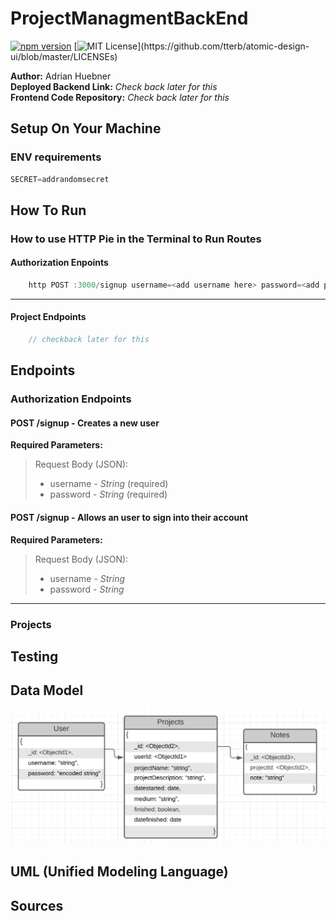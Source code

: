 # ProjectManagmentBackEnd

[![npm version](https://badge.fury.io/js/survey-monkey-streams.svg)](//npmjs.com/ProjectManagementBackEnd)
[![MIT License](https://img.shields.io/apm/l/atomic-design-ui.svg?)](https://github.com/tterb/atomic-design-ui/blob/master/LICENSEs)


**Author:** Adrian Huebner  
**Deployed Backend Link:** *Check back later for this*  
**Frontend Code Repository:** *Check back later for this*

## Setup On Your Machine

### ENV requirements

```js
SECRET=addrandomsecret
```

## How To Run

### How to use HTTP Pie in the Terminal to Run Routes

#### Authorization Enpoints

``` js
    http POST :3000/signup username=<add username here> password=<add password here>
```

---

#### Project Endpoints

```js
    // checkback later for this
```

## Endpoints

### Authorization Endpoints

#### **POST /signup** - Creates a new user

**Required Parameters:**

>Request Body (JSON):
>- username - _String_ (required)
>- password - _String_ (required)

#### **POST /signup** - Allows an user to sign into their account

**Required Parameters:**

>Request Body (JSON):
>- username - _String_
>- password - _String_

---

### Projects

## Testing

## Data Model

![DataModel](./assets/DataModel.png)

## UML (Unified Modeling Language)

## Sources
